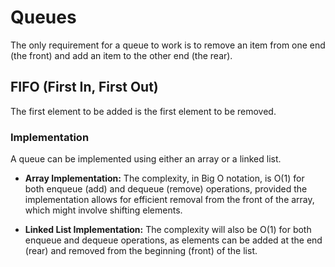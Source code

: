 # Queues

The only requirement for a queue to work is to remove an item from one end (the front) and add an item to the other end (the rear).

## FIFO (First In, First Out)

The first element to be added is the first element to be removed.

### Implementation

A queue can be implemented using either an array or a linked list.

- **Array Implementation:** The complexity, in Big O notation, is O(1) for both enqueue (add) and dequeue (remove) operations, provided the implementation allows for efficient removal from the front of the array, which might involve shifting elements.

- **Linked List Implementation:** The complexity will also be O(1) for both enqueue and dequeue operations, as elements can be added at the end (rear) and removed from the beginning (front) of the list.